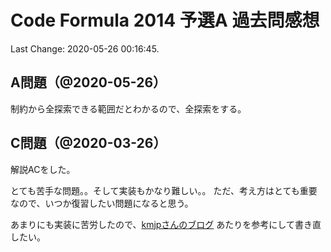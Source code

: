 # Code Formula 2014 予選A 過去問感想

Last Change: 2020-05-26 00:16:45.

## A問題（@2020-05-26）

制約から全探索できる範囲だとわかるので、全探索をする。

## C問題（@2020-03-26）

解説ACをした。

とても苦手な問題。。そして実装もかなり難しい。。
ただ、考え方はとても重要なので、いつか復習したい問題になると思う。

あまりにも実装に苦労したので、[kmjpさんのブログ](http://kmjp.hatenablog.jp/entry/2014/08/21/0930)
あたりを参考にして書き直したい。

